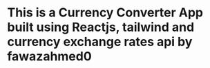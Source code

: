 # This is a Currency Converter App built using Reactjs, tailwind and currency exchange rates api by fawazahmed0